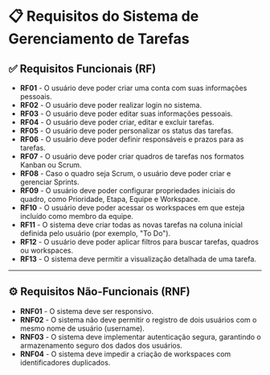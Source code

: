 # 📋 Requisitos do Sistema de Gerenciamento de Tarefas

## ✅ Requisitos Funcionais (RF)

- **RF01** - O usuário deve poder criar uma conta com suas informações pessoais.
- **RF02** - O usuário deve poder realizar login no sistema.
- **RF03** - O usuário deve poder editar suas informações pessoais.
- **RF04** - O usuário deve poder criar, editar e excluir tarefas.
- **RF05** - O usuário deve poder personalizar os status das tarefas.
- **RF06** - O usuário deve poder definir responsáveis e prazos para as tarefas.
- **RF07** - O usuário deve poder criar quadros de tarefas nos formatos Kanban ou Scrum.
- **RF08** - Caso o quadro seja Scrum, o usuário deve poder criar e gerenciar Sprints.
- **RF09** - O usuário deve poder configurar propriedades iniciais do quadro, como Prioridade, Etapa, Equipe e Workspace.
- **RF10** - O usuário deve poder acessar os workspaces em que esteja incluído como membro da equipe.
- **RF11** - O sistema deve criar todas as novas tarefas na coluna inicial definida pelo usuário (por exemplo, "To Do").
- **RF12** - O usuário deve poder aplicar filtros para buscar tarefas, quadros ou workspaces.
- **RF13** - O sistema deve permitir a visualização detalhada de uma tarefa.

---

## ⚙️ Requisitos Não-Funcionais (RNF)

- **RNF01** - O sistema deve ser responsivo.
- **RNF02** - O sistema não deve permitir o registro de dois usuários com o mesmo nome de usuário (username).
- **RNF03** - O sistema deve implementar autenticação segura, garantindo o armazenamento seguro dos dados dos usuários.
- **RNF04** - O sistema deve impedir a criação de workspaces com identificadores duplicados.
